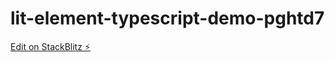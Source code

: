 # lit-element-typescript-demo-pghtd7

[Edit on StackBlitz ⚡️](https://stackblitz.com/edit/lit-element-typescript-demo-pghtd7)